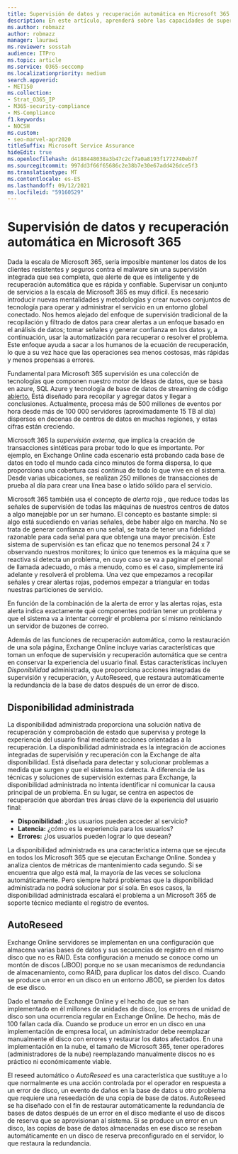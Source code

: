 ```yaml
---
title: Supervisión de datos y recuperación automática en Microsoft 365
description: En este artículo, aprenderá sobre las capacidades de supervisión y recuperación automática de Microsoft 365.
ms.author: robmazz
author: robmazz
manager: laurawi
ms.reviewer: sosstah
audience: ITPro
ms.topic: article
ms.service: O365-seccomp
ms.localizationpriority: medium
search.appverid:
- MET150
ms.collection:
- Strat_O365_IP
- M365-security-compliance
- MS-Compliance
f1.keywords:
- NOCSH
ms.custom:
- seo-marvel-apr2020
titleSuffix: Microsoft Service Assurance
hideEdit: true
ms.openlocfilehash: d4188448038a3b47c2cf7a0a8193f1772740eb7f
ms.sourcegitcommit: 997dd3f66f65686c2e38b7e30e67add426dce5f3
ms.translationtype: MT
ms.contentlocale: es-ES
ms.lasthandoff: 09/12/2021
ms.locfileid: "59160529"
---
```

# <a name="data-monitoring-and-self-healing-in-microsoft-365"></a>Supervisión de datos y recuperación automática en Microsoft 365

Dada la escala de Microsoft 365, sería imposible mantener los datos de los clientes resistentes y seguros contra el malware sin una supervisión integrada que sea completa, que alerte de que es inteligente y de recuperación automática que es rápida y confiable. Supervisar un conjunto de servicios a la escala de Microsoft 365 es muy difícil. Es necesario introducir nuevas mentalidades y metodologías y crear nuevos conjuntos de tecnología para operar y administrar el servicio en un entorno global conectado. Nos hemos alejado del enfoque de supervisión tradicional de la recopilación y filtrado de datos para crear alertas a un enfoque basado en el análisis de datos; tomar señales y generar confianza en los datos y, a continuación, usar la automatización para recuperar o resolver el problema. Este enfoque ayuda a sacar a los humanos de la ecuación de recuperación, lo que a su vez hace que las operaciones sea menos costosas, más rápidas y menos propensas a errores. 

Fundamental para Microsoft 365 supervisión es una colección de tecnologías que componen nuestro motor de Ideas de datos, que se basa en azure, SQL Azure y tecnología de base de datos de streaming de código [abierto.](https://cassandra.apache.org/) Está diseñado para recopilar y agregar datos y llegar a conclusiones. Actualmente, procesa más de 500 millones de eventos por hora desde más de 100 000 servidores (aproximadamente 15 TB al día) dispersos en decenas de centros de datos en muchas regiones, y estas cifras están creciendo. 

Microsoft 365 la *supervisión externa,* que implica la creación de transacciones sintéticas para probar todo lo que es importante. Por ejemplo, en Exchange Online cada escenario está probando cada base de datos en todo el mundo cada cinco minutos de forma dispersa, lo que proporciona una cobertura casi continua de todo lo que vive en el sistema. Desde varias ubicaciones, se realizan 250 millones de transacciones de prueba al día para crear una línea base o latido sólido para el servicio. 

Microsoft 365 también usa el concepto de *alerta* roja , que reduce todas las señales de supervisión de todas las máquinas de nuestros centros de datos a algo manejable por un ser humano. El concepto es bastante simple: si algo está sucediendo en varias señales, debe haber algo en marcha. No se trata de generar confianza en una señal, se trata de tener una fidelidad razonable para cada señal para que obtenga una mayor precisión. Este sistema de supervisión es tan eficaz que no tenemos personal 24 x 7 observando nuestros monitores; lo único que tenemos es la máquina que se reactiva si detecta un problema, en cuyo caso se va a paginar el personal de llamada adecuado, o más a menudo, como es el caso, simplemente irá adelante y resolverá el problema. Una vez que empezamos a recopilar señales y crear alertas rojas, podemos empezar a triangular en todas nuestras particiones de servicio. 

En función de la combinación de la alerta de error y las alertas rojas, esta alerta indica exactamente qué componentes podrían tener un problema y que el sistema va a intentar corregir el problema por sí mismo reiniciando un servidor de buzones de correo. 

Además de las funciones de recuperación automática, como la restauración de una sola página, Exchange Online incluye varias características que toman un enfoque de supervisión y recuperación automática que se centra en conservar la experiencia del usuario final. Estas características incluyen *Disponibilidad* administrada, que proporciona acciones integradas de supervisión y recuperación, y AutoReseed, que restaura automáticamente la redundancia de la base de datos después de un error de disco. 

## <a name="managed-availability"></a>Disponibilidad administrada 

La disponibilidad administrada proporciona una solución nativa de recuperación y comprobación de estado que supervisa y protege la experiencia del usuario final mediante acciones orientadas a la recuperación. La disponibilidad administrada es la integración de acciones integradas de supervisión y recuperación con la Exchange de alta disponibilidad. Está diseñada para detectar y solucionar problemas a medida que surgen y que el sistema los detecta. A diferencia de las técnicas y soluciones de supervisión externas para Exchange, la disponibilidad administrada no intenta identificar ni comunicar la causa principal de un problema. En su lugar, se centra en aspectos de recuperación que abordan tres áreas clave de la experiencia del usuario final:

- **Disponibilidad:** ¿los usuarios pueden acceder al servicio? 
- **Latencia:** ¿cómo es la experiencia para los usuarios? 
- **Errores:** ¿los usuarios pueden lograr lo que desean? 

La disponibilidad administrada es una característica interna que se ejecuta en todos los Microsoft 365 que se ejecutan Exchange Online. Sondea y analiza cientos de métricas de mantenimiento cada segundo. Si se encuentra que algo está mal, la mayoría de las veces se soluciona automáticamente. Pero siempre habrá problemas que la disponibilidad administrada no podrá solucionar por sí sola. En esos casos, la disponibilidad administrada escalará el problema a un Microsoft 365 de soporte técnico mediante el registro de eventos.

## <a name="autoreseed"></a>AutoReseed

Exchange Online servidores se implementan en una configuración que almacena varias bases de datos y sus secuencias de registro en el mismo disco que no es RAID. Esta configuración a menudo  se conoce como un montón de discos (JBOD) porque no se usan mecanismos de redundancia de almacenamiento, como RAID, para duplicar los datos del disco. Cuando se produce un error en un disco en un entorno JBOD, se pierden los datos de ese disco. 

Dado el tamaño de Exchange Online y el hecho de que se han implementado en él millones de unidades de disco, los errores de unidad de disco son una ocurrencia regular en Exchange Online. De hecho, más de 100 fallan cada día. Cuando se produce un error en un disco en una implementación de empresa local, un administrador debe reemplazar manualmente el disco con errores y restaurar los datos afectados. En una implementación en la nube, el tamaño de Microsoft 365, tener operadores (administradores de la nube) reemplazando manualmente discos no es práctico ni económicamente viable. 

El reseed automático o *AutoReseed* es una característica que sustituye a lo que normalmente es una acción controlada por el operador en respuesta a un error de disco, un evento de daños en la base de datos u otro problema que requiere una reseedación de una copia de base de datos. AutoReseed se ha diseñado con el fin de restaurar automáticamente la redundancia de bases de datos después de un error en el disco mediante el uso de discos de reserva que se aprovisionan al sistema. Si se produce un error en un disco, las copias de base de datos almacenadas en ese disco se reseban automáticamente en un disco de reserva preconfigurado en el servidor, lo que restaura la redundancia. 